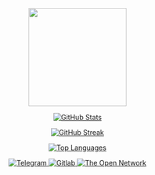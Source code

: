 <div id="header" align="center">
  <img src='https://i.giphy.com/media/v1.Y2lkPTc5MGI3NjExaXk3MnlqYTMwd3pzbzQ3c2Fkd2F1aWQxa3Rkbmt5dXh3dXUyaTRidCZlcD12MV9pbnRlcm5hbF9naWZfYnlfaWQmY3Q9Zw/VTtANKl0beDFQRLDTh/giphy.gif' width='200'/>
  <p align="center">
  <a href="https://github.com/anuraghazra/github-readme-stats">
    <img src="https://github-readme-stats.vercel.app/api?username=X1ag&show=reviews,discussions_started,discussions_answered,prs_merged,prs_merged_percentage&theme=dark&show_icons=true&cache_seconds=21600" alt="GitHub Stats">
  </a>
</p>

<p align="center">
  <a href="https://git.io/streak-stats">
    <img src="http://github-readme-streak-stats.herokuapp.com?user=X1ag&theme=dark&mode=weekly" alt="GitHub Streak">
  </a>
</p>

<p align="center">
  <a href="https://github.com/anuraghazra/github-readme-stats">
    <img src="https://github-readme-stats.vercel.app/api/top-langs/?username=X1ag&layout=compact&theme=vision-friendly-dark" alt="Top Languages">
  </a>
</p>
  <div id='badges'>
    <a href='t.me/imx1ag'>
    <img src='https://img.shields.io/badge/telegram-blue?logo=telegram&logoColor=white&style=for-the-badge' alt='Telegram'/>
    </a>
    <a href= 'https://gitlab.com/X1ag'>
    <img src='https://img.shields.io/badge/gitlab-lightyellow?logo=gitlab&logoColor=orange&style=for-the-badge', alt='Gitlab'/>
    </a>
    <a href='https://tonviewer.com/UQCCUre08Opa3u2OkALTHcb0dboE-FUnkyoOqJVTO1h5HCKF'>
      <img src='https://img.shields.io/badge/ton-white?logo=ton&logoColor=blue&style=for-the-badge' alt='The Open Network'/>
    </a>
  </div>
  <img src="https://komarev.com/ghpvc/?username=x1ag&style=flat-square&color=blue" alt=""/>
  <div>
  </div>
</div>
